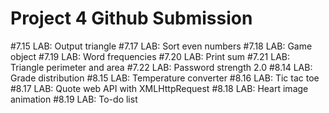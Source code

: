 # Project 4 Github Submission

#7.15 LAB: Output triangle
#7.17 LAB: Sort even numbers
#7.18 LAB: Game object
#7.19 LAB: Word frequencies
#7.20 LAB: Print sum
#7.21 LAB: Triangle perimeter and area
#7.22 LAB: Password strength 2.0
#8.14 LAB: Grade distribution
#8.15 LAB: Temperature converter
#8.16 LAB: Tic tac toe 
#8.17 LAB: Quote web API with XMLHttpRequest
#8.18 LAB: Heart image animation
#8.19 LAB: To-do list
